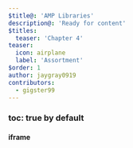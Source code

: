```yaml
---
$title@: 'AMP Libraries'
description@: 'Ready for content'
$titles:
  teaser: 'Chapter 4'
teaser:
  icon: airplane
  label: 'Assortment'
$order: 1
author: jaygray0919
contributors:
  - gigster99
---
```


### toc: true by default

#### iframe

<amp-iframe width="900" height="1200"
    sandbox="allow-scripts allow-same-origin"
    layout="responsive"
    src="https://ci-cd.readthedocs.io/en/latest/">
  <amp-img placeholder layout="fill"
    src="https://ontomatica.io/static/image/oscars_placeholder_1.png"></amp-img>
</amp-iframe>

